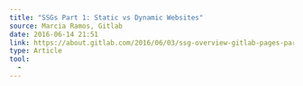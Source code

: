 ```yaml
---
title: "SSGs Part 1: Static vs Dynamic Websites"
source: Marcia Ramos, Gitlab
date: 2016-06-14 21:51
link: https://about.gitlab.com/2016/06/03/ssg-overview-gitlab-pages-part-1-dynamic-x-static/
type: Article
tool:
  - 
---
```

> 





